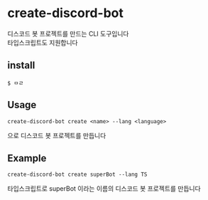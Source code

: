 # create-discord-bot
디스코드 봇 프로젝트를 만드는 CLI 도구입니다  
타입스크립트도 지원합니다


## install
```
$ ㅁㄹ
```

## Usage
```
create-discord-bot create <name> --lang <language>
```
<name> 으로 디스코드 봇 프로젝트를 만듭니다


## Example
```
create-discord-bot create superBot --lang TS
```  
타입스크립트로 superBot 이라는 이름의 디스코드 봇 프로젝트를 만듭니다
